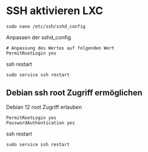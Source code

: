 # SSH aktivieren LXC

```
sudo nano /etc/ssh/sshd_config
```

Anpassen der sshd_config

```
# Anpassung des Wertes auf folgenden Wert
PermitRootLogin yes
```

ssh restart

```
sudo service ssh restart
```

## Debian ssh root Zugriff ermöglichen

Debian 12 root Zugriff erlauben
```
PermitRootLogin yes
PasswordAuthentication yes
```

ssh restart

```
sudo service ssh restart
```
